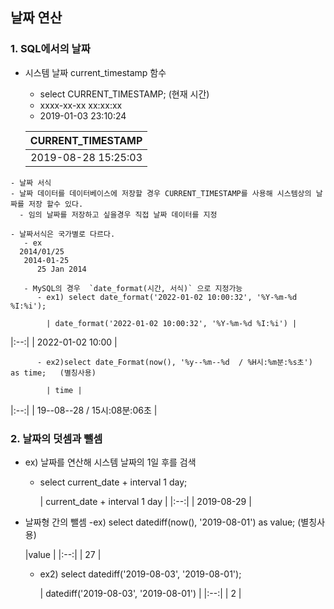 ## 날짜 연산

### 1. SQL에서의 날짜
   - 시스템 날짜 current_timestamp 함수
      - select CURRENT_TIMESTAMP;  (현재 시간)
      - xxxx-xx-xx xx:xx:xx
      - 2019-01-03 23:10:24
      
      |CURRENT_TIMESTAMP|
      |:--:|
      |2019-08-28 15:25:03|
      
    
    - 날짜 서식
    - 날짜 데이터를 데이터베이스에 저장할 경우 CURRENT_TIMESTAMP를 사용해 시스템상의 날짜를 저장 할수 있다.
      - 임의 날짜를 저장하고 싶을경우 직접 날짜 데이터를 지정
    
    - 날짜서식은 국가별로 다르다.  
       - ex  
      2014/01/25  
       2014-01-25  
          25 Jan 2014
          
       - MySQL의 경우  `date_format(시간, 서식)` 으로 지정가능
          - ex1) select date_format('2022-01-02 10:00:32', '%Y-%m-%d %I:%i');
          
            | date_format('2022-01-02 10:00:32', '%Y-%m-%d %I:%i') |
|:--:|
| 2022-01-02 10:00                                     |
          
          - ex2)select date_Format(now(), '%y--%m--%d  / %H시:%m분:%s초') as time;   (별칭사용)

            | time |
|:--:|
| 19--08--28  / 15시:08분:06초                                     |

### 2. 날짜의 덧셈과 뺄셈

- ex) 날짜를 연산해 시스템 날짜의 1일 후를 검색
   - select current_date + interval 1 day;

       | current_date + interval 1 day |
|:--:|
| 2019-08-29                    |

- 날짜형 간의 뺄셈
   -ex) select datediff(now(), '2019-08-01') as value; (별칭사용)
   
     |value |
|:--:|
|    27 |
   
   - ex2) select datediff('2019-08-03', '2019-08-01');
   
       | datediff('2019-08-03', '2019-08-01') |
|:--:|
|                                    2 |